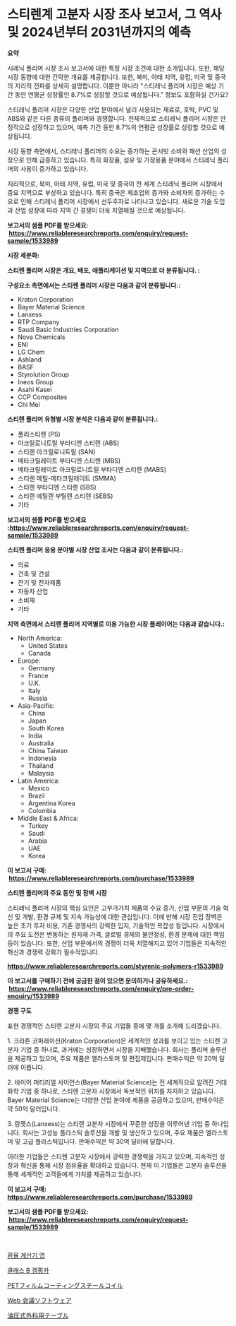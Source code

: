 <p><h1>스티렌계 고분자 시장 조사 보고서, 그 역사 및 2024년부터 2031년까지의 예측</h1></p><p><strong>요약</strong></p>
<p><p>시레닉 폴리머 시장 조사 보고서에 대한 특정 시장 조건에 대한 소개입니다. 또한, 해당 시장 동향에 대한 간략한 개요를 제공합니다. 또한, 북미, 아태 지역, 유럽, 미국 및 중국의 지리적 전파를 상세히 설명합니다. 이뿐만 아니라 "스티레닉 폴리머 시장은 예상 기간 동안 연평균 성장률인 8.7%로 성장할 것으로 예상됩니다." 정보도 포함하실 건가요?</p><p>스티레닉 폴리머 시장은 다양한 산업 분야에서 널리 사용되는 재료로, 호박, PVC 및 ABS와 같은 다른 종류의 폴리머와 경쟁합니다. 전체적으로 스티레닉 폴리머 시장은 안정적으로 성장하고 있으며, 예측 기간 동안 8.7%의 연평균 성장률로 성장할 것으로 예상됩니다.</p><p>시장 동향 측면에서, 스티레닉 폴리머의 수요는 증가하는 콘서빗 소비와 패션 산업의 성장으로 인해 급증하고 있습니다. 특히 화장품, 섬유 및 가정용품 분야에서 스티레닉 폴리머의 사용이 증가하고 있습니다.</p><p>지리적으로, 북미, 아태 지역, 유럽, 미국 및 중국이 전 세계 스티레닉 폴리머 시장에서 중요 지역으로 부상하고 있습니다. 특히 중국은 제조업의 증가와 소비자의 증가하는 수요로 인해 스티레닉 폴리머 시장에서 선두주자로 나타나고 있습니다. 새로운 기술 도입과 산업 성장에 따라 지역 간 경쟁이 더욱 치열해질 것으로 예상됩니다.</p></p>
<p><strong>보고서의 샘플 PDF를 받으세요: &nbsp;<a href="https://www.reliableresearchreports.com/enquiry/request-sample/1533989">https://www.reliableresearchreports.com/enquiry/request-sample/1533989</a></strong></p>
<p><strong>시장 세분화:</strong></p>
<p><strong> 스티렌 폴리머 시장은 개요, 배포, 애플리케이션 및 지역으로 더 분류됩니다. :</strong></p>
<p><strong>구성요소 측면에서는 스티렌 폴리머 시장은 다음과 같이 분류됩니다.:</strong></p>
<p><ul><li>Kraton Corporation</li><li>Bayer Material Science</li><li>Lanxess</li><li>RTP Company</li><li>Saudi Basic Industries Corporation</li><li>Nova Chemicals</li><li>ENI</li><li>LG Chem</li><li>Ashland</li><li>BASF</li><li>Styrolution Group</li><li>Ineos Group</li><li>Asahi Kasei</li><li>CCP Composites</li><li>Chi Mei</li></ul></p>
<p><strong> 스티렌 폴리머 유형별 시장 분석은 다음과 같이 분류됩니다.:</strong></p>
<p><ul><li>폴리스티렌 (PS)</li><li>아크릴로니트릴 부타디엔 스티렌 (ABS)</li><li>스티렌 아크릴로니트릴 (SAN)</li><li>메타크릴레이트 부타디엔 스티렌 (MBS)</li><li>메타크릴레이트 아크릴로니트릴 부타디엔 스티렌 (MABS)</li><li>스티렌 메틸-메타크릴레이트 (SMMA)</li><li>스티렌 부타디엔 스티렌 (SBS)</li><li>스티렌 에틸렌 부틸렌 스티렌 (SEBS)</li><li>기타</li></ul></p>
<p><strong>보고서의 샘플 PDF를 받으세요 :<a href="https://www.reliableresearchreports.com/enquiry/request-sample/1533989">https://www.reliableresearchreports.com/enquiry/request-sample/1533989</a></strong></p>
<p><strong> 스티렌 폴리머 응용 분야별 시장 산업 조사는 다음과 같이 분류됩니다.:</strong></p>
<p><ul><li>의료</li><li>건축 및 건설</li><li>전기 및 전자제품</li><li>자동차 산업</li><li>소비재</li><li>기타</li></ul></p>
<p><strong>지역 측면에서 스티렌 폴리머 지역별로 이용 가능한 시장 플레이어는 다음과 같습니다.:</strong></p>
<p><ul>
    <li>
        North America:
        <ul>
            <li>United States</li>
            <li>Canada</li>
        </ul>
    </li>
    <li>
        Europe:
        <ul>
            <li>Germany</li>
            <li>France</li>
            <li>U.K.</li>
            <li>Italy</li>
            <li>Russia</li>
        </ul>
    </li>
    <li>
        Asia-Pacific:
        <ul>
            <li>China</li>
            <li>Japan</li>
            <li>South Korea</li>
            <li>India</li>
            <li>Australia</li>
            <li>China Taiwan</li>
            <li>Indonesia</li>
            <li>Thailand</li>
            <li>Malaysia</li>
        </ul>
    </li>
    <li>
        Latin America:
        <ul>
            <li>Mexico</li>
            <li>Brazil</li>
            <li>Argentina Korea</li>
            <li>Colombia</li>
        </ul>
    </li>
    <li>
        Middle East & Africa:
        <ul>
            <li>Turkey</li>
            <li>Saudi</li>
            <li>Arabia</li>
            <li>UAE</li>
            <li>Korea</li>
        </ul>
    </li>
    </ul></p>
<p><strong>이 보고서 구매: &nbsp;<a href="https://www.reliableresearchreports.com/purchase/1533989">https://www.reliableresearchreports.com/purchase/1533989</a></strong></p>
<p><strong>스티렌 폴리머의 주요 동인 및 장벽 시장</strong></p>
<p><p>스티레닉 폴리머 시장의 핵심 요인은 고부가가치 제품의 수요 증가, 산업 부문의 기술 혁신 및 개발, 환경 규제 및 지속 가능성에 대한 관심입니다. 이에 반해 시장 진입 장벽은 높은 초기 투자 비용, 기존 경쟁사의 강력한 입지, 기술적인 복잡성 등입니다. 시장에서의 주요 도전은 변동하는 원자재 가격, 글로벌 경제의 불안정성, 환경 문제에 대한 책임 등이 있습니다. 또한, 산업 부문에서의 경쟁이 더욱 치열해지고 있어 기업들은 지속적인 혁신과 경쟁력 강화가 필수적입니다.</p></p>
<p><strong><a href="https://www.reliableresearchreports.com/styrenic-polymers-r1533989">https://www.reliableresearchreports.com/styrenic-polymers-r1533989</a></strong></p>
<p><strong>이 보고서를 구매하기 전에 궁금한 점이 있으면 문의하거나 공유하세요.: &nbsp;<a href="https://www.reliableresearchreports.com/enquiry/pre-order-enquiry/1533989">https://www.reliableresearchreports.com/enquiry/pre-order-enquiry/1533989</a></strong></p>
<p><strong>경쟁 구도</strong></p>
<p><p>표현 경쟁적인 스티렌 고분자 시장의 주요 기업들 중에 몇 개를 소개해 드리겠습니다. </p><p>1. 크라튼 코퍼레이션(Kraton Corporation)은 세계적인 성과를 보이고 있는 스티렌 고분자 기업 중 하나로, 과거에는 성장하면서 시장을 지배했습니다. 회사는 폴리머 솔루션을 제공하고 있으며, 주요 제품은 엘라스토머 및 편집제입니다. 판매수익은 약 20억 달러에 이릅니다.</p><p>2. 바이어 머티리얼 사이언스(Bayer Material Science)는 전 세계적으로 알려진 거대 화학 기업 중 하나로, 스티렌 고분자 시장에서 독보적인 위치를 차지하고 있습니다. Bayer Material Science는 다양한 산업 분야에 제품을 공급하고 있으며, 판매수익은 약 50억 달러입니다.</p><p>3. 랑젯스(Lanxess)는 스티렌 고분자 시장에서 꾸준한 성장을 이루어낸 기업 중 하나입니다. 회사는 고성능 플라스틱 솔루션을 개발 및 생산하고 있으며, 주요 제품은 엘라스토머 및 고급 플라스틱입니다. 판매수익은 약 30억 달러에 달합니다.</p><p>이러한 기업들은 스티렌 고분자 시장에서 강력한 경쟁력을 가지고 있으며, 지속적인 성장과 혁신을 통해 시장 점유율을 확대하고 있습니다. 현재 이 기업들은 고분자 솔루션을 통해 세계적인 고객들에게 가치를 제공하고 있습니다.</p></p>
<p><strong>이 보고서 구매: &nbsp; <a href="https://www.reliableresearchreports.com/purchase/1533989">https://www.reliableresearchreports.com/purchase/1533989</a></strong></p>
<p><strong>보고서의 샘플 PDF를 받으세요: &nbsp;<a href="https://www.reliableresearchreports.com/enquiry/request-sample/1533989">https://www.reliableresearchreports.com/enquiry/request-sample/1533989</a></strong><strong></strong></p>
<p>&nbsp;</p>
<p><p><a href="https://medium.com/@ukaszduda1/%ED%86%B5%ED%99%94-%ED%99%98%EC%82%B0%EA%B8%B0-%EC%95%B1-%EC%8B%9C%EC%9E%A5-%EB%B6%84%EC%84%9D-%EA%B8%80%EB%A1%9C%EB%B2%8C-%EC%82%B0%EC%97%85-%EC%A0%84%EB%A7%9D-%EB%B0%8F-%EC%98%88%EC%B8%A1-2024%EB%85%84%EB%B6%80%ED%84%B0-2031%EB%85%84%EA%B9%8C%EC%A7%80-d565f92509c6">환율 계산기 앱</a></p><p><a href="https://medium.com/@guyeichert86/%ED%81%B4%EB%9E%98%EC%8A%A4-b-%EB%AA%A8%ED%84%B0%ED%99%88-%EC%8B%9C%EC%9E%A5%EC%9D%80-%EC%8B%9C%EC%9E%A5-%EC%A0%90%EC%9C%A0%EC%9C%A8-%EC%8B%9C%EC%9E%A5-%EB%8F%99%ED%96%A5-%EB%B0%8F-%EC%8B%9C%EC%9E%A5-%EC%84%B1%EC%9E%A5%EC%97%90-%EB%8C%80%ED%95%9C-%EC%A0%95%EB%B3%B4%EB%A5%BC-%EC%A0%9C%EA%B3%B5%ED%95%A9%EB%8B%88%EB%8B%A4-267851295daa">클래스 B 캠핑카</a></p><p><a href="https://github.com/RodHoppe07/Market-Research-Report-List-1/blob/main/546306019161.md">PETフィルムコーティングスチールコイル</a></p><p><a href="https://medium.com/@roachbrenda/%E3%82%A6%E3%82%A7%E3%83%96%E4%BC%9A%E8%AD%B0%E3%82%BD%E3%83%95%E3%83%88%E3%82%A6%E3%82%A7%E3%82%A2%E5%B8%82%E5%A0%B4%E8%A6%8F%E6%A8%A1%E3%81%A8%E5%B8%82%E5%A0%B4%E5%8B%95%E5%90%91-%E5%AE%8C%E5%85%A8%E3%81%AA%E7%94%A3%E6%A5%AD%E6%A6%82%E8%A6%81-2024%E5%B9%B4%E3%81%8B%E3%82%892031%E5%B9%B4-af74f9914ccc">Web 会議ソフトウェア</a></p><p><a href="https://medium.com/@neilmartin36/%E6%AC%A1%E3%81%AE%E6%96%87%E7%AB%A0%E3%82%92%E6%97%A5%E6%9C%AC%E8%AA%9E%E3%81%AB%E7%BF%BB%E8%A8%B3%E3%81%97%E3%81%A6%E3%81%8F%E3%81%A0%E3%81%95%E3%81%84-hydraulic-surgical-table-market-size-cagr-trends-17f947481e3b">油圧式外科用テーブル</a></p></p>
